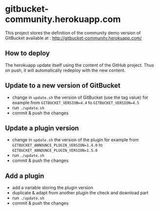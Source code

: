 # gitbucket-community.herokuapp.com

This project stores the definition of the community demo version of GitBucket available at : http://gitbucket-community.herokuapp.com/

## How to deploy

The herokuapp update itself using the content of the GitHub project.
Thus on push, it will automatically redeploy with the new content.

## Update to a new version of GitBucket

- change in `update.sh` the version of GitBucket (use the tag value)
  for example from `GITBUCKET_VERSION=4.4` to `GITBUCKET_VERSION=4.5`
- run `./update.sh`
- commit & push the changes

## Update a plugin version

- change in `update.sh` the version of the plugin
  for example from `GITBUCKET_ANNOUNCE_PLUGIN_VERSION=1.4.0` to `GITBUCKET_ANNOUNCE_PLUGIN_VERSION=1.5.0`
- run `./update.sh`
- commit & push the changes

## Add a plugin

- add a variable storing the plugin version
- duplicate & adapt from another plugin the check and download part
- run `./update.sh`
- commit & push the changes
